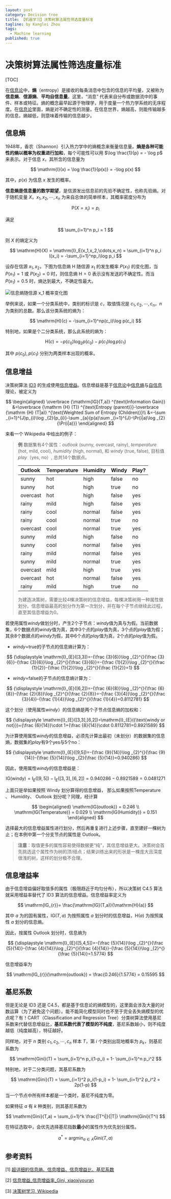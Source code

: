 ```yaml
---
layout: post
category: Decision tree
title: 【机器学习】决策树算法属性筛选度量标准
tagline: by Kanglei Zhou
tags: 
  - Machine learning
published: true
---
```


# 决策树算法属性筛选度量标准

[TOC]

在[信息论](https://zh.wikipedia.org/wiki/信息论)中，**熵**（entropy）是接收的每条消息中包含的信息的平均量，又被称为**信息熵**、**信源熵**、**平均自信息量**。这里，“消息” 代表来自分布或数据流中的事件、样本或特征。熵的概念最早起源于物理学，用于度量一个热力学系统的无序程度。在[信息论](https://zh.wikipedia.org/wiki/信息论)里面，熵是对不确定性的测量。在信息世界，熵越高，则能传输越多的信息，熵越低，则意味着传输的信息越少。

## 信息熵

1948年，香农（Shannon）引入热力学中的熵概念来衡量信息量。**熵是各种可能性的熵以概率为权重进行加和**，每个可能性可以用 $\log \frac{1}{p} = - \log p$ 来表示。对于信息 $x$，其所含的信息量为


$$
\mathrm{I}(x) = \log \frac{1}{p(x)} = -\log p(x)
$$


其中，$p(x)$ 为信息 $x$ 发生的概率。

**信息熵是信息量的数学期望**，是信源发出信息前的先验不确定性，也称先验熵。对于随机变量 $X$，$x_1,x_2,\cdots,x_n$ 为来自总体的简单样本，其概率密度分布为


$$
\mathrm{P}(X = x_i) = p_i
$$


满足


$$
\sum_{i=1}^n p_i = 1
$$


则 $X$ 的熵定义为


$$
\mathrm{H}(X) = \mathrm{I}_E(x_1,x_2,\cdots,x_n) =  \sum_{i=1}^n p_i I(x_i) =  -\sum_{i=1}^np_i\log p_i
$$


设存在信源 $x_1,x_2$，下图为信息熵 $\mathrm{H}$ 随信源 $x_1$ 的发生概率 $P(x_1)$ 的变化图，当 $P(x_1) = 1$ 或  $P(x_2) = 0$ 时，则信息熵 $\mathrm{H} = 0$ 表示没有发送的不确定性。而当 $P(x_1) = 0.5$ 时，熵达到最大，不确定性最大。

![信息熵随信源 $x_1$ 概率变化图](https://img-blog.csdnimg.cn/20191106160037119.png?x-oss-process=image/watermark,type_ZmFuZ3poZW5naGVpdGk,shadow_10,text_aHR0cHM6Ly9ibG9nLmNzZG4ubmV0L3Nub3dkcm9wdHVsaXA=,size_16,color_FFFFFF,t_70)

举例来说，如果一个分类系统中，类别的标识是 $c$，取值情况是 $c_1 , c_2 ,\cdots,c_n$，$n$ 为类别的总数。那么该分类系统的熵为：


$$
\mathrm{H}(c) = -\sum_{i=1}^np(c_i)\log p(c_i)
$$


特别地，如果是个二分类系统，那么此系统的熵为：


$$
\mathrm{H}(c) = -p(c_0)\log_2p(c_0) - p(c_1) \log p(c_1)
$$


其中 $p(c_0),p(c_1)$ 分别为两类样本出现的概率。

## 信息增益

决策树算法 [ID3](https://zh.wikipedia.org/w/index.php?title=ID3_algorithm&action=edit&redlink=1) 的生成使用[信息增益](https://zh.wikipedia.org/wiki/信息增益)。信息增益是基于[信息论](https://zh.wikipedia.org/wiki/信息论)中[信息熵](https://zh.wikipedia.org/wiki/信息熵)与[自信息](https://zh.wikipedia.org/wiki/自信息)理论，被定义为


$$
\begin{aligned}
\overbrace {\mathrm{IG}(T,a)} ^{\text{Information Gain}} &=\overbrace {\mathrm {H} (T)} ^{\text{Entropy (parent)}}-\overbrace {\mathrm {H} (T|a)} ^{\text{Weighted Sum of Entropy (Children)}}\\
&=-\sum _{i=1}^{J}p_{i}\log _{2}{p_{i}}-\sum _{a}{p(a)\sum _{i=1}^{J}-\Pr(i|a)\log _{2}{\Pr(i|a)}}
\end{aligned}
$$


来看一个 Wikipedia 中给出的例子：

> **例**	数据集有4个属性：*outlook* (sunny, overcast, rainy), *temperature* (hot, mild, cool), *humidity* (high, normal), 和 *windy* (true, false), 目标值*play*（yes, no）, 总共14个数据点。
>
> | **Outlook** | **Temperature** | **Humidity** | **Windy** | **Play?** |
> | :---------- | :-------------- | :----------- | :-------- | :-------- |
> | sunny       | hot             | high         | false     | no        |
> | sunny       | hot             | high         | true      | no        |
> | overcast    | hot             | high         | false     | yes       |
> | rainy       | mild            | high         | false     | yes       |
> | rainy       | cool            | normal       | false     | yes       |
> | rainy       | cool            | normal       | true      | no        |
> | overcast    | cool            | normal       | true      | yes       |
> | sunny       | mild            | high         | false     | no        |
> | sunny       | cool            | normal       | false     | yes       |
> | rainy       | mild            | normal       | false     | yes       |
> | sunny       | mild            | normal       | true      | yes       |
> | overcast    | mild            | high         | true      | yes       |
> | overcast    | hot             | normal       | false     | yes       |
> | rainy       | mild            | high         | true      | no        |
>
> 为建造决策树，需要比较4棵决策树的信息增益，每棵决策树用一种属性做划分。信息增益最高的划分作为第一次划分，并在每个子节点继续此过程，直至其信息增益为0。

若使用属性*windy*做划分时，产生2个子节点：*windy*值为真与为假。当前数据集，6个数据点的*windy*值为真，其中3个点的*play*值为真，3个点的*play*值为假；其余8个数据点的*windy*为假，其中6个点的*play*值为真，2个点的*play*值为假。 

- *windy*=true的子节点的信息熵计算为：

$$
{\displaystyle \mathrm{I}_{E}([3,3])=-{\frac {3}{6}}\log _{2}^{}{\frac {3}{6}}-{\frac {3}{6}}\log _{2}^{}{\frac {3}{6}}=-{\frac {1}{2}}\log _{2}^{}{\frac {1}{2}}-{\frac {1}{2}}\log _{2}^{}{\frac {1}{2}}=1}
$$

- *windy*=false的子节点的信息熵计算为：

$$
{\displaystyle \mathrm{I}_{E}([6,2])=-{\frac {6}{8}}\log _{2}^{}{\frac {6}{8}}-{\frac {2}{8}}\log _{2}^{}{\frac {2}{8}}=-{\frac {3}{4}}\log _{2}^{}{\frac {3}{4}}-{\frac {1}{4}}\log _{2}^{}{\frac {1}{4}}=0.8112781}
$$

这个划分（使用属性*windy*）的信息熵是两个子节点信息熵的加权和：


$$
{\displaystyle \mathrm{I}_{E}([3,3],[6,2])=\mathrm{I}_{E}({\text{windy or not}})={\frac {6}{14}}\cdot 1+{\frac {8}{14}}\cdot 0.8112781=0.8921589}
$$


为计算使用属性*windy*的信息增益，必须先计算出最初（未划分）的数据集的信息熵，数据集的*play*有9个yes与5个no：


$$
{\displaystyle \mathrm{I}_{E}([9,5])=-{\frac {9}{14}}\log _{2}^{}{\frac {9}{14}}-{\frac {5}{14}}\log _{2}{\frac {5}{14}}=0.940286}
$$


因此，使用属性*windy*的信息增益是：


$$
{\displaystyle \mathrm{IG}({\text{windy}})=\mathrm{I}_{E}([9,5])-\mathrm{I}_{E}([3,3],[6,2])=0.940286-0.8921589=0.0481271}
$$


上面只是举如果按照 Windy 划分算得的信息增益， 那么如果按照Temperature 、 Humidity、 Outlook 划分呢？同理，经计算


$$
\begin{aligned}
\mathrm{IG(outlook)} = 0.246 \\
\mathrm{IG(Temperature)} = 0.029 \\
\mathrm{IG(Humidity)} = 0.151
\end{aligned}
$$


选择最大的信息增益属性进行划分，然后再重复进行上述步骤，直至建好一棵树为止；在本例中第一个分支节点的属性是 Outlook。

> **注意**：取值更多的属性容易使得数据更“纯”，其信息增益更大。决策树会首先挑选这个属性作为树的顶/结点；结果训练出来的形状是一棵庞大且深度很浅的树，这样的划分极不合理。

## 信息增益率

由于信息增益偏好取值多的属性（极限趋近于均匀分布），所以决策树 C4.5 算法就采用增益率替代了 ID3 算法的信息增益。信息增益率定义为


$$
\mathrm{IG_{r}}= \frac{\mathrm{IG}(T,a)}{\mathrm{H}(a)}
$$


其中 $a$ 为的固有属性，$\mathrm{IG}(T,a)$ 为按照属性 $a$ 划分时的信息增益，$\mathrm{H}(a)$ 为按照属性 $a$ 划分的信息熵。

因此，按属性 Outlook 划分时，信息熵为


$$
{\displaystyle \mathrm{I}_{E}([5,4,5])=-{\frac {5}{14}}\log _{2}^{}{\frac {5}{14}}-{\frac {4}{14}}\log _{2}^{}{\frac {4}{14}}-{\frac {5}{14}}\log _{2}^{}{\frac {5}{14}}=1.5774}
$$


信息增益率为


$$
\mathrm{IG_{r}}(\mathrm{outlook}) = \frac{0.246}{1.5774} = 0.15595
$$



## 基尼系数

但是无论是 ID3 还是 C4.5，都是基于信息论的熵模型的，这里面会涉及大量的对数运算（为了避免这个问题）。能不能简化模型同时也不至于完全丢失熵模型的优点呢？有！CART（Classification and Regression Tree）分类树算法使用基尼系数来代替信息增益比，**基尼系数代表了模型的不纯度**，基尼系数越小，则不纯度越低（纯度越高），特征越好。

同样地，对于 $n$ 类别 $c_1,c_2,\cdots,c_n$ 样本 $T$，第 $i$ 个类别出现地概率为 $p_k$，则基尼系数为


$$
\mathrm{Gini}(T) = \sum_{i=1}^n p_i(1-p_i) = 1- \sum_{i=1}^n p_i^2
$$


特别地，对于二分类问题，其基尼系数为


$$
\mathrm{Gini}(T) = \sum_{i=1}^2 p_i(1-p_i) = 1- \sum_{i=1}^2 p_i^2 = 2p(1-p)
$$


当一个节点中所有样本都是一个类时，基尼不纯度为零。

如果特征 $a$ 有 $k$ 种类别，则其基尼系数为


$$
\mathrm{Gini}(T,a) = \sum_{i=1}^k \frac{|T^i|}{|T|} \mathrm{Gini}(T^i)
$$


在特征选取中，会优先选择基尼指数**最小**的属性作为优先划分属性。


$$
a^* = \mathop{\arg \min}_{a \in A} \mathrm{Gini}(T,a)
$$

## 参考资料

[1]	[超详细的信息熵、信息增益、信息增益比、基尼系数](https://blog.csdn.net/snowdroptulip/article/details/102935227)

[2]	[信息增益_信息增益率_Gini, xiaoxiyouran](https://xiaoxiyouran.xyz/blogger/docs/%E6%9C%BA%E5%99%A8%E5%AD%A6%E4%B9%A0/20180827%E4%BF%A1%E6%81%AF%E5%A2%9E%E7%9B%8A_%E4%BF%A1%E6%81%AF%E5%A2%9E%E7%9B%8A%E7%8E%87_Gini/20180827%E4%BF%A1%E6%81%AF%E5%A2%9E%E7%9B%8A_%E4%BF%A1%E6%81%AF%E5%A2%9E%E7%9B%8A%E7%8E%87_Gini.html)

[3]	[决策树学习, Wikipedia](https://zh.wikipedia.org/wiki/%E5%86%B3%E7%AD%96%E6%A0%91%E5%AD%A6%E4%B9%A0#%E4%BF%A1%E6%81%AF%E5%A2%9E%E7%9B%8A)

